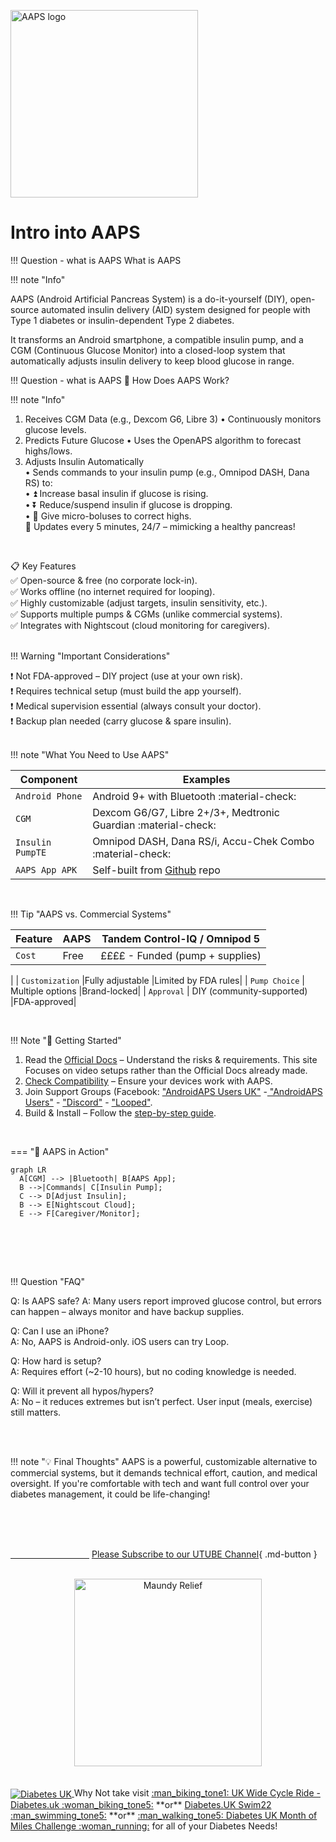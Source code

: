 <!-- this is  on github server!
docs made by D.Galloway 2019- 2021-->


<img width="300" height="Auto" border="0" align="center"  src="https://github.com/user-attachments/assets/fd599896-1918-4933-ac8d-a5e4a298abbc" title="AAPS logo"/></a>

# **Intro into AAPS** <br>

!!! Question - what is AAPS
What is AAPS

!!! note "Info"


AAPS (Android Artificial Pancreas System) is a do-it-yourself (DIY), open-source automated insulin delivery (AID) system designed for people with Type 1 diabetes or insulin-dependent Type 2 diabetes.<br>

 It transforms an Android smartphone, a compatible insulin pump, and a CGM (Continuous Glucose Monitor) into a closed-loop system that automatically adjusts insulin delivery to keep blood glucose in range.<br>

!!! Question - what is AAPS
🔄 How Does AAPS Work?<br>

!!! note "Info"

1. Receives CGM Data (e.g., Dexcom G6, Libre 3)
• Continuously monitors glucose levels.
2. Predicts Future Glucose
• Uses the OpenAPS algorithm to forecast highs/lows.
3. Adjusts Insulin Automatically<br>
• Sends commands to your insulin pump (e.g., Omnipod DASH, Dana RS) to:<br>
• ⏫ Increase basal insulin if glucose is rising.<br>
• ⏬ Reduce/suspend insulin if glucose is dropping.<br>
• 💉 Give micro-boluses to correct highs.<br>
🔄 Updates every 5 minutes, 24/7 – mimicking a healthy pancreas!<br>
<br>

📋 Key Features <br>
✅ Open-source & free (no corporate lock-in).<br>
✅ Works offline (no internet required for looping).<br>
✅ Highly customizable (adjust targets, insulin sensitivity, etc.).<br>
✅ Supports multiple pumps & CGMs (unlike commercial systems).<br>
✅ Integrates with Nightscout (cloud monitoring for caregivers).<br>
<br>

!!! Warning "Important Considerations"

❗ Not FDA-approved – DIY project (use at your own risk).<br>
❗ Requires technical setup (must build the app yourself).<br>
❗ Medical supervision essential (always consult your doctor).<br>
❗ Backup plan needed (carry glucose & spare insulin).<br>
<br>

!!! note "What You Need to Use AAPS"

| Component    | Examples                         |
| ----------- | ------------------------------------ |
| `Android Phone`       | Android 9+ with Bluetooth   :material-check:      |
| `CGM`       | Dexcom G6/G7, Libre 2+/3+, Medtronic Guardian :material-check: |
| `Insulin PumpTE`    | Omnipod DASH, Dana RS/i, Accu-Chek Combo :material-check:  |
| `AAPS App APK`    | Self-built from <a href="https://github.com/nightscout/AndroidAPS" target="_blank"> Github</a> repo  |

<br>

!!! Tip "AAPS vs. Commercial Systems"

| Feature    | AAPS|Tandem Control-IQ / Omnipod 5|
| ----------- | ------------------------------|-------------|
| `Cost`       | Free        |££££ - Funded (pump + supplies)
|
| `Customization`       |Fully adjustable |Limited by FDA rules|
| `Pump Choice`    | Multiple options  |Brand-locked|
| `Approval`    | DIY (community-supported)  |FDA-approved|

<br>

!!! Note "🚀 Getting Started" 


1. Read the <a href="https://androidaps.readthedocs.io/en/latest/" target="_blank"> Official Docs</a>  – Understand the risks & requirements. This site Focuses on video setups rather than the Official Docs already made.
2. <a href="https://androidaps.readthedocs.io/en/latest/Getting-Started/CompatiblePumps.html" target="_blank"> Check Compatibility</a> – Ensure your devices work with AAPS.
3. Join Support Groups (Facebook: <a href="https://www.facebook.com/groups/androidapsusersuk" target="_blank"> "AndroidAPS Users UK"</a> -<a href="https://www.facebook.com/groups/AndroidAPSUsers" target="_blank"> "AndroidAPS Users"</a> - <a href="https://discord.com/invite/4fQUWHZ4Mw" target="_blank"> "Discord"</a> - <a href="https://www.facebook.com/groups/TheLoopedGroup" target="_blank"> "Looped"</a>.<br>
4. Build & Install – Follow the <a href="https://androidaps.readthedocs.io/en/latest/SettingUpAaps/BuildingAaps.html" target="_blank"> step-by-step guide</a>.

<br>

=== "🔄 AAPS in Action"
``` mermaid
graph LR
  A[CGM] --> |Bluetooth| B[AAPS App];
  B -->|Commands| C[Insulin Pump];
  C --> D[Adjust Insulin];
  B --> E[Nightscout Cloud];
  E --> F[Caregiver/Monitor];
```


<br> 



<br> <br>

!!! Question  "FAQ"

Q: Is AAPS safe?
A: Many users report improved glucose control, but errors can happen – always monitor and have backup supplies.<br>

Q: Can I use an iPhone?<br>
A: No, AAPS is Android-only. iOS users can try Loop.<br>

Q: How hard is setup?<br>
A: Requires effort (~2-10 hours), but no coding knowledge is needed.<br>

Q: Will it prevent all hypos/hypers?<br>
A: No – it reduces extremes but isn’t perfect. User input (meals, exercise) still matters.<br>

<br><br>

!!! note "💡 Final Thoughts"
AAPS is a powerful, customizable alternative to commercial systems, but it demands technical effort, caution, and medical oversight. If you're comfortable with tech and want full control over your diabetes management, it could be life-changing!
<br><br>

<br>

<br>

[&emsp;&emsp;&emsp;&emsp;&emsp;&emsp;&emsp;&emsp;&emsp;]()
[Please Subscribe to our UTUBE Channel](https://www.youtube.com/channel/UC9TwtBefjjKw_uKHiIWMkBA?sub_confirmation=1){ .md-button }

<br>
<a href="https://maundyrelief.org.uk/" target="_blank">
  <center><img width="300" height="auto" border="0" align=""  src="https://github.com/user-attachments/assets/585dd221-4f22-4e83-978d-3eedb39d3ca9" title="Maundy Relief"/></center></a>
<br>

<br>
<a href="https://www.diabetes.org.uk/" target="_blank">
<img width="auto" height="auto" border="0" align="center"  src="https://github.com/user-attachments/assets/21b87537-f1fa-4e01-904c-132085884544" title="Diabetes UK"/> </a>Why Not take visit <a href="https://www.diabetes.org.uk/support-us/fundraise/fundraising-events/pedal-for-progress" target="_blank"> :man_biking_tone1: UK Wide Cycle Ride - Diabetes.uk :woman_biking_tone5:</a> **or** <a href="https://swim22.diabetes.org.uk/?fbclid=IwAR3XSygKTkbU7l_Xgu88WU3Q3EYFrFoAj1STvQTVz_6X-xthmjqOUWMTiww" target="_blank">Diabetes.UK Swim22 :man_swimming_tone5:</a> **or** <a href="https://www.diabetes.org.uk/support-us/fundraise/fundraising-events/60-miles-challenge" target="_blank">:man_walking_tone5: Diabetes UK Month of Miles Challenge :woman_running:</a> for all of your Diabetes Needs!

<!--  
  ******************************************************************************************************************
  mkdocs.yml    # The configuration file.
    docs/
    index.md  # The documentation homepage.
       ...       # Other markdown pages, images and other files.
		
		*************************************************************************
		center text**
		## <center>Now Do  </center><br>
		
		*************************************************************
		
		
<a href="http://nightscout.github.io/pages/update-fork/" target="_blank">
  <img width="auto" height="auto" border="0" align="center"  src="/img/Nightscout/Time to Update Nightscout.png" title="Update Tool"/></a>		
		

Adding a Green Highlighter with Bold too:
<span style="background-color:rgb(88, 121, 72)">**(Settings - Apps - xDrip+)**</span>


adding 	Yellow Hightligher!!!!!!!!	with bold too
<span style="background-color: #FFFF00">**Marked text**</span>


<a>
  <img width="auto" height="auto" border="0" align="center"  src="/img/Nightscout/Time to Update Nightscout.png" title="Update Tool"/></a>	

link
<a href=" https://github.com/" target="_blank" title="First create a user account by going to">Click Here</a>


Adding a image with link
<a href="https://www.youtube.com/watch?v=MFsbm45b6YY" target="_blank">
  <img width="auto" height="auto" border="0" align="center"  src="/img/Part 1 Setting up Github 2021/Github account details.jpg" title="github account details"/>
</a><br>

*******************		
external link
******************

# <center>Part 4: <a href="https://atlas-night-out.github.io/xdrip-Nightscout-AAPS/user-guide/Fork_and_Deploy_cgm_remote_monitory_part4/" target="_blank" title="Fork and Deploy cgm remote monitory Part 4">Fork and Deploy cgm remote monitory</a> </center>

Adding Video

<iframe width="850" height="415" src="https://www.youtube.com/embed/MFsbm45b6YY" title="YouTube video player" frameborder="0" allow="accelerometer; autoplay; clipboard-write; encrypted-media; gyroscope; picture-in-picture" allowfullscreen></iframe>


Adding an embeded video
<iframe id="video3" width="560" height="315" src="https://www.youtube.com/embed/o7-T2IrDJ_A" title="YouTube video player" frameborder="0" allow="accelerometer; autoplay; clipboard-write; encrypted-media; gyroscope; picture-in-picture" allowfullscreen></iframe>


Note
**Note:** a note is something that needs to be mentioned but is apart from the context.

**Note:** a note is something that needs to be mentioned but is apart from the context.

This is a note with a drop down! you have to keep the format the same for it to work!!!!!!!!!!
??? info "Notes"

    Before proceeding, ensure that you've downloaded and installed all required applications on their respective devices. Once everything is set up, familiarize yourself with each app’s interface and functionality. <br> 


!!! Warning "Important Notice - This Video is a Old Way Watch with Caution"



List
This is a regular paragraph.

Paragraph:

1. **Now Open another tab**  to make a Mongodb Atlas** Account: <a href="https://www.mongodb.com/cloud/atlas" target="_blank" title="Click Start Free">See Here</a> 
  and **click** Start Free
 <img width="auto" height="auto" border="0" align="center"  src="/img/Atlas/MongoDB Atlas start free.jpg"Click Start"/>
   2. Sub item two
   3. Sub item three
2. Item two



font size
<font size="4">

</font>

link
<a href=" https://github.com/" target="_blank" title="First create a user account by going to">Click Here</a>


Table
| Syntax | Description |
| ----------- | ----------- |
| Header | Title |
| Paragraph | Text |


Video in a box border!

<table width="1166" border="1" style="border-color: #000000; background-color: #ffffff;" cellpadding="1" cellspacing="1" height="98">
<tbody>
<tr style="height: 16px;">
<td style="width: 1158px; border-color: #000000; background-color: #5B9BD5;" fff=""><span style="font-size: 14pt;"><span style="color: #ffffff;">video Instructions,</span></span></td>
</tr>
<tr style="height: 56.4063px;">
<td style="width: 1158px; border-color: #000000;"><span style="font-family: tahoma, arial, helvetica, sans-serif; font-size: 14pt;">
 <iframe id="video3" width="860" height="515" src="https://www.youtube.com/embed/6o3AdkQBVog" title="YouTube video player" frameborder="0" allow="accelerometer; autoplay; clipboard-write; encrypted-media; gyroscope; picture-in-picture" allowfullscreen></iframe>  </span></td>
</tr>
</tbody>
</table>
*****************************************************
Warning Note<table width="1266" border="1" style="border-color: #000000; background-color: #ffffff;" cellpadding="1" cellspacing="1" height="98">
<tbody>
<tr style="height: 16px;">
<td style="width: 1158px; border-color: #000000; background-color: #FF0000;" fff=""><span style="font-size: 14pt;"><strong><span style="color: #ffffff;">Warning!</span></strong></span></td>
</tr>
<tr style="height: 56.4063px;">
<td style="width: 1158px; border-color: #000000;"><span style="font-family: tahoma, arial, helvetica, sans-serif; font-size: 14pt;"> 1: Some new features, updates, or bug fixes may require that you clear your browser cache before you will see the changes taken effect<br/> 2: If you get no errors and no readings after a while see about doing a <a href="http://127.0.0.1:8000/user-guide/Redeploying%20your%20repository/" target="_blank" title="Redeploying your repository link">Redeploying your repository</a> </span></td>
</tr>
</tbody>
</table>




Adding white space:

&emsp;&emsp;&emsp;&emsp;&emsp;&emsp;&emsp;&emsp;&nbsp;&nbsp;&nbsp;&nbsp;&nbsp;&nbsp;&nbsp;&nbsp;&nbsp;&nbsp;<span style="color:#26AF06">**Gear**</span> &emsp;&emsp;&emsp;&emsp;&emsp;&emsp;&emsp;&emsp;&emsp;&emsp;&emsp;&emsp;&nbsp;&nbsp;&nbsp;&nbsp;&nbsp;&nbsp;&nbsp;&nbsp;&nbsp;&nbsp;&nbsp;&nbsp;&nbsp;&nbsp;&nbsp;<span style="color:#26AF06">**Settings**</span>

-->

